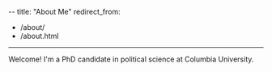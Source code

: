 --
title: "About Me"
redirect_from: 
  - /about/
  - /about.html
---

Welcome!
I'm a PhD candidate in political science at Columbia University. 
